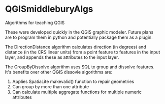 # QGISmiddleburyAlgs
Algorithms for teaching QGIS

These were developed quickly in the QGIS graphic modeler. Future plans are to program them in python and potentially package them as a plugin. 

The DirectionDistance algorithm calculates direction (in degrees) and distance (in the CRS linear units) from a point feature to features in the input layer, and appends these as attributes to the input layer.

The GroupByDissolve algorithm uses SQL to group and dissolve features. It's benefits over other QGIS dissovle algorithms are:
  1. Applies SpatiaLite makevalid() function to repair geometries
  2. Can group by more than one attribute
  3. Can calculate multiple aggregate functions for multiple numeric attributes
